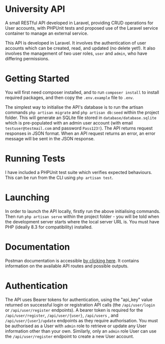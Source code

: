 # University API
 A small RESTful API developed in Laravel, providing CRUD operations for User accounts, with PHPUnit tests and proposed use of the Laravel service container to manage an external service. 

This API is developed in Laravel. It involves the authentication of user accounts which can be created, read, and updated (no delete yet!). It also involves the management of two user roles, `user` and `admin`, who have differing permissions.

# Getting Started
You will first need composer installed, and to run `composer install` to install required packages, and then copy the `.env.example` file to `.env`.

The simplest way to initialise the API's database is to run the artisan commands
`php artisan migrate`
and
`php artisan db:seed`
within the project folder. This will generate an SQLite file stored in `database/database.sqlite` which is pre-populated with an admin user account (with email `testuser@testmail.com` and password `Pass123!`).
The API returns request responses in JSON format. When an API request returns an error, an error message will be sent in the JSON response.

# Running Tests
I have included a PHPUnit test suite which verifies expected behaviours. This can be run from the CLI using `php artisan test`.

# Launching

In order to launch the API locally, firstly run the above initialising commands. Then run `php artisan serve` within the project folder - you will be told when the development server starts where the local server URL is. You must have PHP (ideally 8.3 for compatibility) installed.

# Documentation

Postman documentation is accessible [by clicking here](https://documenter.getpostman.com/view/15715244/2s9YJdX3MQ). It contains information on the available API routes and possible outputs.

# Authentication
The API uses Bearer tokens for authentication, using the "api_key" value returned on successful login or registration API calls (the `/api/user/login` or `/api/user/register` endpoints).
A bearer token is required for the  `/api/user/register`, `/api/user/{user}`, `/api/users` , and `/api/user/{user}/update` endpoints as they require authorisation.
You must be authorised as a User with `admin` role to retrieve or update any User information other than your own. Similarly, only an `admin` role User can use the `/api/user/register` endpoint to create a new User account.

